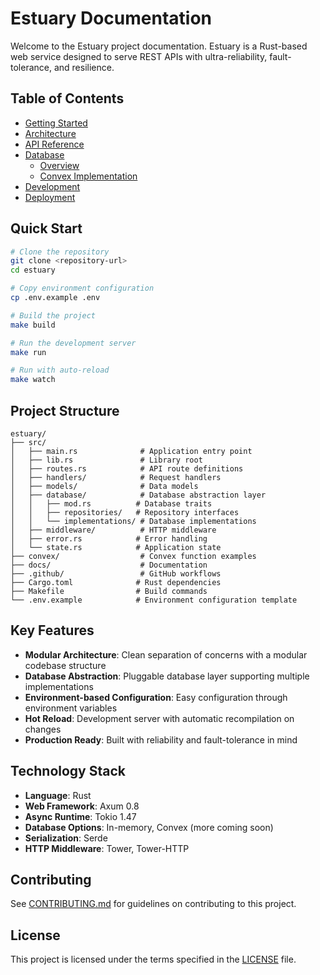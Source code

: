 # Estuary Documentation

Welcome to the Estuary project documentation. Estuary is a Rust-based web service designed to serve REST APIs with ultra-reliability, fault-tolerance, and resilience.

## Table of Contents

- [Getting Started](./getting-started.md)
- [Architecture](./architecture.md)
- [API Reference](./api-reference.md)
- [Database](./database/)
  - [Overview](./database/README.md)
  - [Convex Implementation](./database/convex.md)
- [Development](./development.md)
- [Deployment](./deployment.md)

## Quick Start

```bash
# Clone the repository
git clone <repository-url>
cd estuary

# Copy environment configuration
cp .env.example .env

# Build the project
make build

# Run the development server
make run

# Run with auto-reload
make watch
```

## Project Structure

```
estuary/
├── src/
│   ├── main.rs              # Application entry point
│   ├── lib.rs               # Library root
│   ├── routes.rs            # API route definitions
│   ├── handlers/            # Request handlers
│   ├── models/              # Data models
│   ├── database/            # Database abstraction layer
│   │   ├── mod.rs          # Database traits
│   │   ├── repositories/   # Repository interfaces
│   │   └── implementations/ # Database implementations
│   ├── middleware/          # HTTP middleware
│   ├── error.rs            # Error handling
│   └── state.rs            # Application state
├── convex/                  # Convex function examples
├── docs/                    # Documentation
├── .github/                 # GitHub workflows
├── Cargo.toml              # Rust dependencies
├── Makefile                # Build commands
└── .env.example            # Environment configuration template
```

## Key Features

- **Modular Architecture**: Clean separation of concerns with a modular codebase structure
- **Database Abstraction**: Pluggable database layer supporting multiple implementations
- **Environment-based Configuration**: Easy configuration through environment variables
- **Hot Reload**: Development server with automatic recompilation on changes
- **Production Ready**: Built with reliability and fault-tolerance in mind

## Technology Stack

- **Language**: Rust
- **Web Framework**: Axum 0.8
- **Async Runtime**: Tokio 1.47
- **Database Options**: In-memory, Convex (more coming soon)
- **Serialization**: Serde
- **HTTP Middleware**: Tower, Tower-HTTP

## Contributing

See [CONTRIBUTING.md](../CONTRIBUTING.md) for guidelines on contributing to this project.

## License

This project is licensed under the terms specified in the [LICENSE](../LICENSE) file.